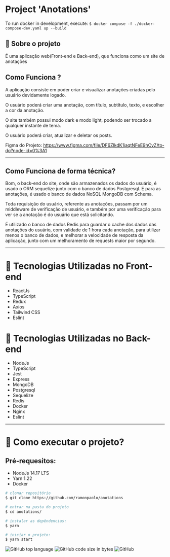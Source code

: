 # Project 'Anotations' 

To run docker in development, execute: `$ docker compose -f ./docker-compose-dev.yaml up --build`

## 📑 Sobre o projeto

É uma aplicação web(Front-end e Back-end), que funciona como um site de anotações

## Como Funciona ?

A aplicação consiste em poder criar e visualizar anotações criadas pelo usuário devidamente logado.

O usuário poderá criar uma anotação, com título, subtítulo, texto, e escolher a cor da anotação.

O site também possui modo dark e modo light, podendo ser trocado a qualquer instante de tema.

O usuário poderá criar, atualizar e deletar os posts.

Figma do Projeto: https://www.figma.com/file/DF6ZlkdK1jaqtNFeE9hCyZ/to-do?node-id=0%3A1

---

## Como Funciona de forma técnica?

Bom, o back-end do site, onde são armazenados os dados do usuário, é usado o ORM sequelize junto com o banco de dados Postgresql. E para as anotações, é usado o banco de dados NoSQL MongoDB com Schema.

Toda requisição do usuário, referente as anotações, passam por um middleware de verificação de usuário, e também por uma verificação para ver se a anotação é do usuário que está solicitando.

É utilizado o banco de dados Redis para guardar o cache dos dados das anotações do usuário, com validade de 1 hora cada anotação, para utilizar menos o banco de dados, e melhorar a velocidade de resposta da aplicação, junto com um melhoramento de requests maior por segundo.

---

# 🚀 Tecnologias Utilizadas no Front-end
- ReactJs
- TypeScript
- Redux
- Axios
- Tailwind CSS
- Eslint

# 🚀 Tecnologias Utilizadas no Back-end
- NodeJs
- TypeScript
- Jest
- Express
- MongoDB
- Postgresql
- Sequelize
- Redis
- Docker
- Nginx
- Eslint

---

# 📁 Como executar o projeto?

## Pré-requesitos: 
- NodeJs 14.17 LTS
- Yarn 1.22
- Docker

```bash
# clonar repositório
$ git clone https://github.com/ramonpaolo/anotations

# entrar na pasta do projeto
$ cd anotations/

# instalar as depêndencias:
$ yarn

# iniciar o projeto:
$ yarn start
```

![GitHub top language](https://img.shields.io/github/languages/top/ramonpaolo/anotations)
![GitHub code size in bytes](https://img.shields.io/github/languages/code-size/ramonpaolo/anotations)
![GitHub](https://img.shields.io/github/license/ramonpaolo/anotations)
